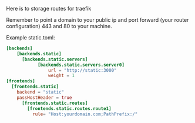 Here is to storage routes for traefik

Remember to point a domain to your public ip
and port forward (your router configuration) 443 and 80 to your machine.

Example static.toml:

```toml
[backends]
    [backends.static]
      [backends.static.servers]
            [backends.static.servers.server0]
                url = "http://static:3000"
                weight = 1
[frontends]
  [frontends.static]
    backend = "static"
    passHostHeader = true
      [frontends.static.routes]
        [frontends.static.routes.route1]
          rule= "Host:yourdomain.com;PathPrefix:/"

```